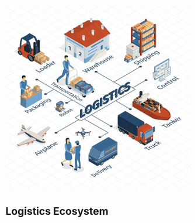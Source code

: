 ![banner](https://github.com/logistics-ecosystem/.github/blob/d4f2e54b51b8355e19ac5266a6a37a4661570aa5/photo_2023-11-18_21-06-36.jpg)

# Logistics Ecosystem
